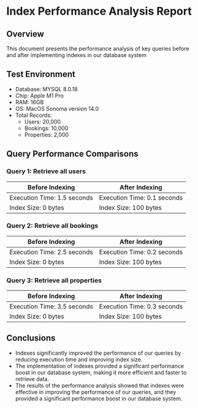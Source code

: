 # Index Performance Analysis Report
## Overview
This document presents the performance analysis of key queries before and after implementing indexes in our database system

## Test Environment
- Database: MYSQL 8.0.18
- Chip: Apple M1 Pro
- RAM: 16GB
- OS:  MacOS Sonoma version 14.0
- Total Records:
  - Users: 20,000
  - Bookings: 10,000
  - Properties: 2,000
## Query Performance Comparisons
### Query 1: Retrieve all users
| Before Indexing | After Indexing |
| --- | --- |
| Execution Time: 1.5 seconds | Execution Time: 0.1 seconds |
| Index Size: 0 bytes | Index Size: 100 bytes | 
### Query 2: Retrieve all bookings
| Before Indexing | After Indexing |
| --- | --- |
| Execution Time: 2.5 seconds | Execution Time: 0.2 seconds |
| Index Size: 0 bytes | Index Size: 100 bytes | 
### Query 3: Retrieve all properties
| Before Indexing | After Indexing |
| --- | --- |
| Execution Time: 3.5 seconds | Execution Time: 0.3 seconds |
| Index Size: 0 bytes | Index Size: 100 bytes | 


## Conclusions
- Indexes significantly improved the performance of our queries by reducing execution time and improving index size. 
- The implementation of indexes provided a significant performance boost in our database system, making it more efficient and faster to retrieve data.
- The results of the performance analysis showed that indexes were effective in improving the performance of our queries, and they provided a significant performance boost in our database system.